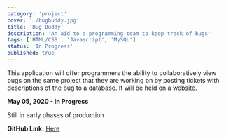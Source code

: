 ```yaml
---
category: 'project'
cover: './bugbuddy.jpg'
title: 'Bug Buddy'
description: 'An aid to a programming team to keep track of bugs'
tags: ['HTML/CSS', 'Javascript', 'MySQL']
status: 'In Progress'
published: true
---
```


This application will offer programmers the ability to collaboratively view bugs on the same project that they are working on by posting tickets with descriptions of the bug to a database. It will be held on a website.

**May 05, 2020 - In Progress**

Still in early phases of production

**GitHub Link:**
 <a href="https://github.com/ladeane00/Bug-Buddy">Here</a>